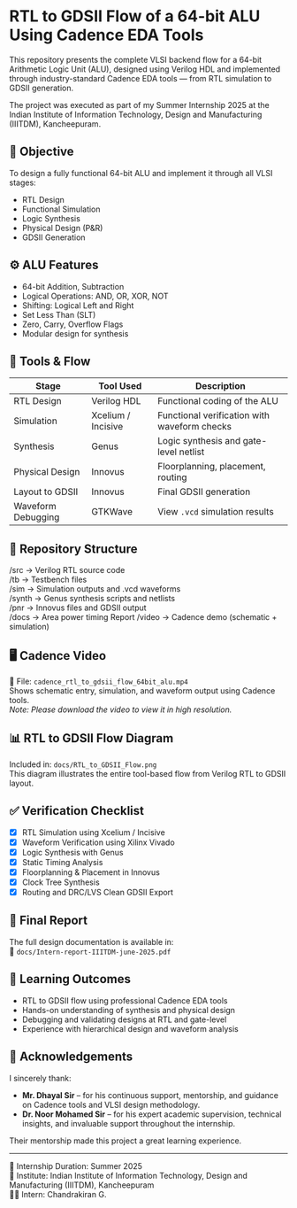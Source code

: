 # RTL to GDSII Flow of a 64-bit ALU Using Cadence EDA Tools

This repository presents the complete VLSI backend flow for a 64-bit Arithmetic Logic Unit (ALU), designed using Verilog HDL and implemented through industry-standard Cadence EDA tools — from RTL simulation to GDSII generation.

The project was executed as part of my Summer Internship 2025 at the Indian Institute of Information Technology, Design and Manufacturing (IIITDM), Kancheepuram.

## 🧠 Objective

To design a fully functional 64-bit ALU and implement it through all VLSI stages:
- RTL Design  
- Functional Simulation  
- Logic Synthesis  
- Physical Design (P&R)  
- GDSII Generation

## ⚙️ ALU Features

- 64-bit Addition, Subtraction  
- Logical Operations: AND, OR, XOR, NOT  
- Shifting: Logical Left and Right  
- Set Less Than (SLT)  
- Zero, Carry, Overflow Flags  
- Modular design for synthesis  

## 🧰 Tools & Flow

| Stage                | Tool Used           | Description                                     |
|---------------------|---------------------|-------------------------------------------------|
| RTL Design          | Verilog HDL         | Functional coding of the ALU                    |
| Simulation          | Xcelium / Incisive  | Functional verification with waveform checks    |
| Synthesis           | Genus               | Logic synthesis and gate-level netlist          |
| Physical Design     | Innovus             | Floorplanning, placement, routing               |
| Layout to GDSII     | Innovus             | Final GDSII generation                          |
| Waveform Debugging  | GTKWave             | View `.vcd` simulation results                  |

## 📁 Repository Structure

/src         → Verilog RTL source code  
/tb          → Testbench files  
/sim         → Simulation outputs and .vcd waveforms  
/synth       → Genus synthesis scripts and netlists  
/pnr         → Innovus files and GDSII output  
/docs        → Area power timing Report
/video       → Cadence demo (schematic + simulation)  

## 🖥️ Cadence Video

🎥 File: `cadence_rtl_to_gdsii_flow_64bit_alu.mp4`  
Shows schematic entry, simulation, and waveform output using Cadence tools.  
*Note: Please download the video to view it in high resolution.*

## 📊 RTL to GDSII Flow Diagram

Included in: `docs/RTL_to_GDSII_Flow.png`  
This diagram illustrates the entire tool-based flow from Verilog RTL to GDSII layout.

## ✅ Verification Checklist

- [x] RTL Simulation using Xcelium / Incisive  
- [x] Waveform Verification using Xilinx Vivado
- [x] Logic Synthesis with Genus  
- [x] Static Timing Analysis  
- [x] Floorplanning & Placement in Innovus  
- [x] Clock Tree Synthesis  
- [x] Routing and DRC/LVS Clean GDSII Export  

## 📄 Final Report

The full design documentation is available in:  
📄 `docs/Intern-report-IIITDM-june-2025.pdf`

## 📘 Learning Outcomes

- RTL to GDSII flow using professional Cadence EDA tools  
- Hands-on understanding of synthesis and physical design  
- Debugging and validating designs at RTL and gate-level  
- Experience with hierarchical design and waveform analysis  

## 🙏 Acknowledgements

I sincerely thank:

- **Mr. Dhayal Sir** – for his continuous support, mentorship, and guidance on Cadence tools and VLSI design methodology.
- **Dr. Noor Mohamed Sir** – for his expert academic supervision, technical insights, and invaluable support throughout the internship.

Their mentorship made this project a great learning experience.

---

📌 Internship Duration: Summer 2025  
🏫 Institute: Indian Institute of Information Technology, Design and Manufacturing (IIITDM), Kancheepuram  
👨‍💻 Intern: Chandrakiran G.
